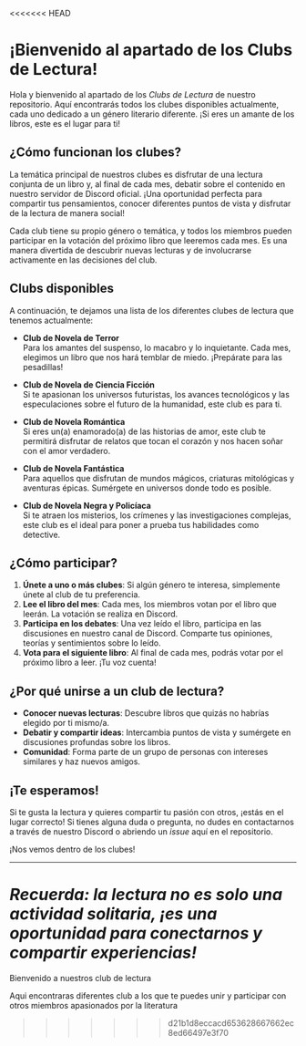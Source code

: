 <<<<<<< HEAD
# ¡Bienvenido al apartado de los Clubs de Lectura!

Hola y bienvenido al apartado de los *Clubs de Lectura* de nuestro repositorio. Aquí encontrarás todos los clubes disponibles actualmente, cada uno dedicado a un género literario diferente. ¡Si eres un amante de los libros, este es el lugar para ti!

## ¿Cómo funcionan los clubes?

La temática principal de nuestros clubes es disfrutar de una lectura conjunta de un libro y, al final de cada mes, debatir sobre el contenido en nuestro servidor de Discord oficial. ¡Una oportunidad perfecta para compartir tus pensamientos, conocer diferentes puntos de vista y disfrutar de la lectura de manera social!

Cada club tiene su propio género o temática, y todos los miembros pueden participar en la votación del próximo libro que leeremos cada mes. Es una manera divertida de descubrir nuevas lecturas y de involucrarse activamente en las decisiones del club.

## Clubs disponibles

A continuación, te dejamos una lista de los diferentes clubes de lectura que tenemos actualmente:

- **Club de Novela de Terror**  
  Para los amantes del suspenso, lo macabro y lo inquietante. Cada mes, elegimos un libro que nos hará temblar de miedo. ¡Prepárate para las pesadillas!

- **Club de Novela de Ciencia Ficción**  
  Si te apasionan los universos futuristas, los avances tecnológicos y las especulaciones sobre el futuro de la humanidad, este club es para ti.

- **Club de Novela Romántica**  
  Si eres un(a) enamorado(a) de las historias de amor, este club te permitirá disfrutar de relatos que tocan el corazón y nos hacen soñar con el amor verdadero.

- **Club de Novela Fantástica**  
  Para aquellos que disfrutan de mundos mágicos, criaturas mitológicas y aventuras épicas. Sumérgete en universos donde todo es posible.

- **Club de Novela Negra y Policíaca**  
  Si te atraen los misterios, los crímenes y las investigaciones complejas, este club es el ideal para poner a prueba tus habilidades como detective.

## ¿Cómo participar?

1. **Únete a uno o más clubes**: Si algún género te interesa, simplemente únete al club de tu preferencia.
2. **Lee el libro del mes**: Cada mes, los miembros votan por el libro que leerán. La votación se realiza en Discord.
3. **Participa en los debates**: Una vez leído el libro, participa en las discusiones en nuestro canal de Discord. Comparte tus opiniones, teorías y sentimientos sobre lo leído.
4. **Vota para el siguiente libro**: Al final de cada mes, podrás votar por el próximo libro a leer. ¡Tu voz cuenta!

## ¿Por qué unirse a un club de lectura?

- **Conocer nuevas lecturas**: Descubre libros que quizás no habrías elegido por ti mismo/a.
- **Debatir y compartir ideas**: Intercambia puntos de vista y sumérgete en discusiones profundas sobre los libros.
- **Comunidad**: Forma parte de un grupo de personas con intereses similares y haz nuevos amigos.

## ¡Te esperamos!

Si te gusta la lectura y quieres compartir tu pasión con otros, ¡estás en el lugar correcto! Si tienes alguna duda o pregunta, no dudes en contactarnos a través de nuestro Discord o abriendo un *issue* aquí en el repositorio.

¡Nos vemos dentro de los clubes!

---
_Recuerda: la lectura no es solo una actividad solitaria, ¡es una oportunidad para conectarnos y compartir experiencias!_
=======
Bienvenido a nuestros club de lectura

Aqui encontraras diferentes club a los que te puedes unir y participar con otros miembros apasionados por la literatura


>>>>>>> d21b1d8eccacd653628667662ec8ed66497e3f70
